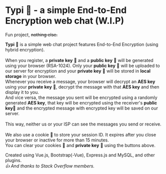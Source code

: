 # Typi :speech_balloon: - a simple End-to-End Encryption web chat (W.I.P)
Fun project, ~~nothing else.~~

<html>
<b>Typi</b> 💬 is a simple web chat project features End-to-End Encryption (using hybrid encryption).<br/><br/>
When you register, a <b class="text-danger">private key</b> 🔑 and a <b class="text-success">public key</b> 🔑 will be generated using your browser (RSA-1024). Only your <b class="text-success">public key</b> 🔑 will be uploaded to our server for encryption and your <b class="text-danger">private key</b> 🔑 will be stored in <b>local storage</b> in your browser.<br/>
Whenever you receive a message, your browser will decrypt an <b class="text-info">AES key</b> using your <b class="text-danger">private key</b> 🔑, decrypt the message with that <b class="text-info">AES key</b> and then display it to you.<br/>
And vice versa, the message you sent will be encrypted using a randomly generated <b class="text-info">AES key</b>, that key will be encrypted using the receiver's <b class="text-success">public key</b>🔑 and the encrypted message with encrypted key will be saved on our server.<br/><br/>
This way, neither us or your ISP can see the messages you send or receive.<br/><br/>
We also use a cookie 🍪 to store your session ID. It expires after you close your browser or inactive for more than 15 minutes.<br/>
You can clear your cookies 🍪 and <b class="text-danger">private key</b> 🔑 using the buttons above.
</html>

Created using Vue.js, Bootstrap(-Vue), Express.js and MySQL, and other plugins.<br/>
*:+1: And thanks to Stack Overflow members.*
